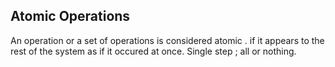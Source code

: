 ## Atomic Operations
An operation or a set of operations is considered atomic . if it appears to the rest of the system as if it occured at once. Single step ; all or nothing. 

